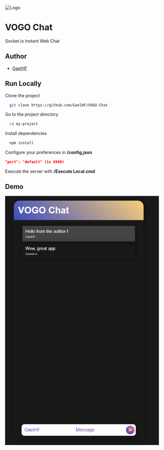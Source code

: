 
![Logo](https://raw.githubusercontent.com/GaelHF/VOGO-Chat/refs/heads/main/public/assets/icon.ico)


# VOGO Chat

Socket.io Instant Web Chat


## Author

- [GaelHF](https://github.com/GaelHF)


## Run Locally

Clone the project

```bash
  git clone https://github.com/GaelHF/VOGO-Chat
```

Go to the project directory

```bash
  cd my-project
```

Install dependencies

```bash
  npm install
```

Configure your preferences in **/config,json**
```json
"port": "default" (is 8000)
```

Execute the server with **/Execute Local.cmd**


## Demo

![App Screenshot](https://github.com/GaelHF/VOGO-Chat/blob/main/public/assets/demo.png?raw=true)
